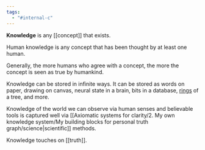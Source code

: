 ```yaml
---
tags:
  - "#internal-c"
---
```


**Knowledge** is any [[concept]] that exists.

Human knowledge is any concept that has been thought by at least one human.  

Generally, the more humans who agree with a concept, the more the concept is seen as true by humankind. 

Knowledge can be stored in infinite ways. It can be stored as words on paper, drawing on canvas, neural state in a brain, bits in a database, [rings](https://en.wikipedia.org/wiki/Dendrochronology#Growth_rings) of a tree, and more. 

Knowledge of the world we can observe via human senses and believable tools is captured well via [[Axiomatic systems for clarity/2. My own knowledge system/My building blocks for personal truth graph/science|scientific]] methods. 

Knowledge touches on [[truth]].
